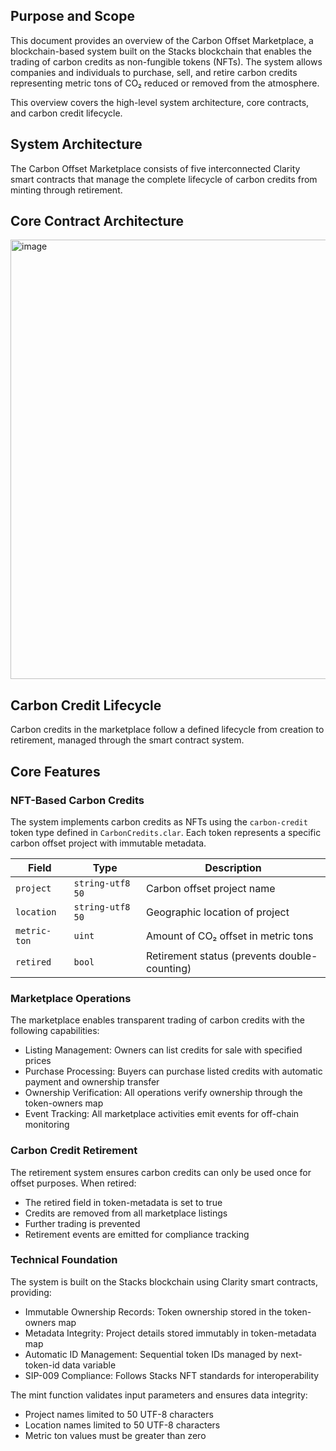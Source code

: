 ## Purpose and Scope

This document provides an overview of the Carbon Offset Marketplace, a blockchain-based system built on the Stacks blockchain that enables the trading of carbon credits as non-fungible tokens (NFTs). The system allows companies and individuals to purchase, sell, and retire carbon credits representing metric tons of CO₂ reduced or removed from the atmosphere.

This overview covers the high-level system architecture, core contracts, and carbon credit lifecycle.

## System Architecture

The Carbon Offset Marketplace consists of five interconnected Clarity smart contracts that manage the complete lifecycle of carbon credits from minting through retirement.

## Core Contract Architecture

<img width="866" height="703" alt="image" src="https://github.com/user-attachments/assets/302b5083-2e7c-4476-924d-62334d6cb2f8" />

## Carbon Credit Lifecycle 

Carbon credits in the marketplace follow a defined lifecycle from creation to retirement, managed through the smart contract system.

## Core Features

### NFT-Based Carbon Credits

The system implements carbon credits as NFTs using the `carbon-credit` token type defined in `CarbonCredits.clar`. Each token represents a specific carbon offset project with immutable metadata.

| Field | Type | Description |
|-------|------|-------------|
| `project` | `string-utf8 50` | Carbon offset project name |
| `location` | `string-utf8 50` | Geographic location of project |
| `metric-ton` | `uint` | Amount of CO₂ offset in metric tons |
| `retired` | `bool` | Retirement status (prevents double-counting) |

### Marketplace Operations

The marketplace enables transparent trading of carbon credits with the following capabilities:

- Listing Management: Owners can list credits for sale with specified prices
- Purchase Processing: Buyers can purchase listed credits with automatic payment and ownership transfer
- Ownership Verification: All operations verify ownership through the token-owners map
- Event Tracking: All marketplace activities emit events for off-chain monitoring

### Carbon Credit Retirement

The retirement system ensures carbon credits can only be used once for offset purposes. When retired:

- The retired field in token-metadata is set to true
- Credits are removed from all marketplace listings
- Further trading is prevented
- Retirement events are emitted for compliance tracking

### Technical Foundation

The system is built on the Stacks blockchain using Clarity smart contracts, providing:

- Immutable Ownership Records: Token ownership stored in the token-owners map
- Metadata Integrity: Project details stored immutably in token-metadata map
- Automatic ID Management: Sequential token IDs managed by next-token-id data variable
- SIP-009 Compliance: Follows Stacks NFT standards for interoperability

The mint function validates input parameters and ensures data integrity:

- Project names limited to 50 UTF-8 characters
- Location names limited to 50 UTF-8 characters
- Metric ton values must be greater than zero





